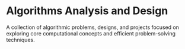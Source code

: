 # Algorithms Analysis and Design

A collection of algorithmic problems, designs, and projects focused on exploring core computational concepts and efficient problem-solving techniques.
